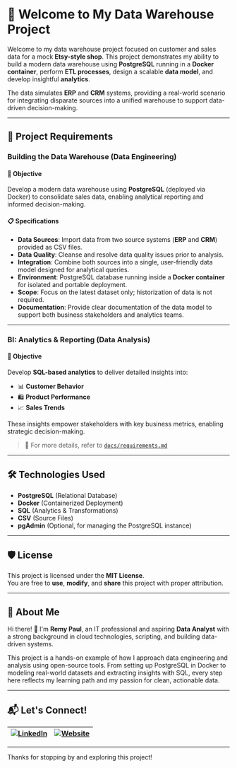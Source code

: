 # 🧠 Welcome to My Data Warehouse Project

Welcome to my data warehouse project focused on customer and sales data for a mock **Etsy-style shop**. This project demonstrates my ability to build a modern data warehouse using **PostgreSQL** running in a **Docker container**, perform **ETL processes**, design a scalable **data model**, and develop insightful **analytics**. 

The data simulates **ERP** and **CRM** systems, providing a real-world scenario for integrating disparate sources into a unified warehouse to support data-driven decision-making.

---

## 🚀 Project Requirements

### Building the Data Warehouse (Data Engineering)

#### 🎯 Objective

Develop a modern data warehouse using **PostgreSQL** (deployed via Docker) to consolidate sales data, enabling analytical reporting and informed decision-making.

#### 📋 Specifications

- **Data Sources**: Import data from two source systems (**ERP** and **CRM**) provided as CSV files.
- **Data Quality**: Cleanse and resolve data quality issues prior to analysis.
- **Integration**: Combine both sources into a single, user-friendly data model designed for analytical queries.
- **Environment**: PostgreSQL database running inside a **Docker container** for isolated and portable deployment.
- **Scope**: Focus on the latest dataset only; historization of data is not required.
- **Documentation**: Provide clear documentation of the data model to support both business stakeholders and analytics teams.

---

### BI: Analytics & Reporting (Data Analysis)

#### 🎯 Objective

Develop **SQL-based analytics** to deliver detailed insights into:

- 📊 **Customer Behavior**
- 🛍️ **Product Performance**
- 📈 **Sales Trends**

These insights empower stakeholders with key business metrics, enabling strategic decision-making.

> 📄 For more details, refer to [`docs/requirements.md`](docs/requirements.md)

---

## 🛠️ Technologies Used

- **PostgreSQL** (Relational Database)
- **Docker** (Containerized Deployment)
- **SQL** (Analytics & Transformations)
- **CSV** (Source Files)
- **pgAdmin** (Optional, for managing the PostgreSQL instance)

---

## 🛡️ License

This project is licensed under the **MIT License**.  
You are free to **use**, **modify**, and **share** this project with proper attribution.

---

## 🌟 About Me

Hi there! 👋 I'm **Remy Paul**, an IT professional and aspiring **Data Analyst** with a strong background in cloud technologies, scripting, and building data-driven systems.

This project is a hands-on example of how I approach data engineering and analysis using open-source tools. From setting up PostgreSQL in Docker to modeling real-world datasets and extracting insights with SQL, every step here reflects my learning path and my passion for clean, actionable data.

---

## 📬 Let's Connect!

| [![LinkedIn](https://img.shields.io/badge/LinkedIn-Connect-blue?style=for-the-badge&logo=linkedin)](https://www.linkedin.com/in/remyinthecloud) | [![Website](https://img.shields.io/badge/Website-Visit-4B5563?style=for-the-badge&logo=google-chrome)](https://remyinthecloud.com) |
| :-----------------------------------------------------------: | :-----------------------------------------------------------------: |

---

Thanks for stopping by and exploring this project!
